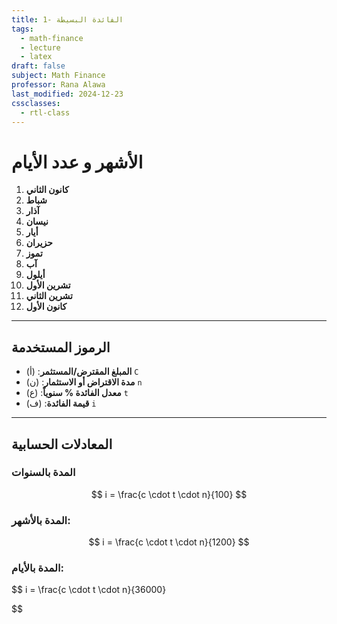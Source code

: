 ```yaml
---
title: 1- الفائدة البسيطة
tags:
  - math-finance
  - lecture
  - latex
draft: false
subject: Math Finance
professor: Rana Alawa
last_modified: 2024-12-23
cssclasses:
  - rtl-class
---
```

# الأشهر و عدد الأيام

1. **كانون الثاني**
2. **شباط**
3. **آذار**
4. **نيسان**
5. **أيار**
6. **حزيران**
7. **تموز**
8. **آب**
9. **أيلول**
10. **تشرين الأول**
11. **تشرين الثاني**
12. **كانون الأول**

---

## الرموز المستخدمة

- **المبلغ المقترض/المستثمر**: (أ) `C`
- **مدة الاقتراض أو الاستثمار**: (ن) `n`
- **معدل الفائدة % سنوياً**: (ع) `t`
- **قيمة الفائدة**: (ف) `i`

---

## المعادلات الحسابية

### المدة بالسنوات
$$
i = \frac{c \cdot t \cdot n}{100}
$$
### المدة بالأشهر:
$$
i = \frac{c \cdot t \cdot n}{1200}
$$
### المدة بالأيام:
$$
i = \frac{c \cdot t \cdot n}{36000}

$$

